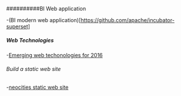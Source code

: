 
##########BI Web application

-(BI modern web application)[https://github.com/apache/incubator-superset]


##### Web Technologies

-[Emerging web techonologies for 2016](https://risingstars2016.js.org/)


###### Build a static web site

-[neocities static web site](https://neocities.org/)
